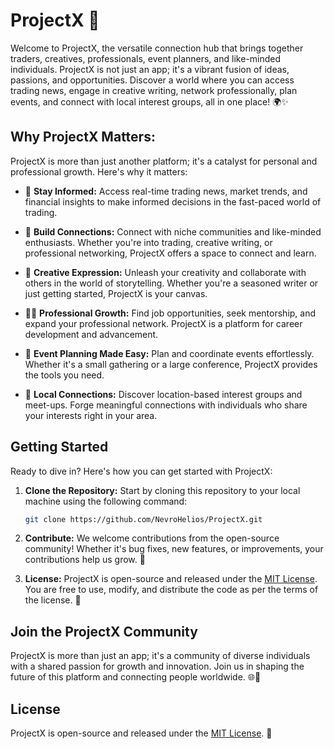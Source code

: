 # ProjectX 🚀

Welcome to ProjectX, the versatile connection hub that brings together traders, creatives, professionals, event planners, and like-minded individuals. ProjectX is not just an app; it's a vibrant fusion of ideas, passions, and opportunities. Discover a world where you can access trading news, engage in creative writing, network professionally, plan events, and connect with local interest groups, all in one place! 🌍✨

## Why ProjectX Matters:

ProjectX is more than just another platform; it's a catalyst for personal and professional growth. Here's why it matters:

- 📰 **Stay Informed:** Access real-time trading news, market trends, and financial insights to make informed decisions in the fast-paced world of trading.

- 🤝 **Build Connections:** Connect with niche communities and like-minded enthusiasts. Whether you're into trading, creative writing, or professional networking, ProjectX offers a space to connect and learn.

- 📝 **Creative Expression:** Unleash your creativity and collaborate with others in the world of storytelling. Whether you're a seasoned writer or just getting started, ProjectX is your canvas.

- 👩‍💼 **Professional Growth:** Find job opportunities, seek mentorship, and expand your professional network. ProjectX is a platform for career development and advancement.

- 🎉 **Event Planning Made Easy:** Plan and coordinate events effortlessly. Whether it's a small gathering or a large conference, ProjectX provides the tools you need.

- 📍 **Local Connections:** Discover location-based interest groups and meet-ups. Forge meaningful connections with individuals who share your interests right in your area.

## Getting Started

Ready to dive in? Here's how you can get started with ProjectX:

1. **Clone the Repository:** Start by cloning this repository to your local machine using the following command:
   
   ```bash
   git clone https://github.com/NevroHelios/ProjectX.git
   ```

2. **Contribute:** We welcome contributions from the open-source community! Whether it's bug fixes, new features, or improvements, your contributions help us grow. 🙌

3. **License:** ProjectX is open-source and released under the [MIT License](LICENSE). You are free to use, modify, and distribute the code as per the terms of the license. 📜

## Join the ProjectX Community

ProjectX is more than just an app; it's a community of diverse individuals with a shared passion for growth and innovation. Join us in shaping the future of this platform and connecting people worldwide. 🌐🤝

## License

ProjectX is open-source and released under the [MIT License](LICENSE). 📝
